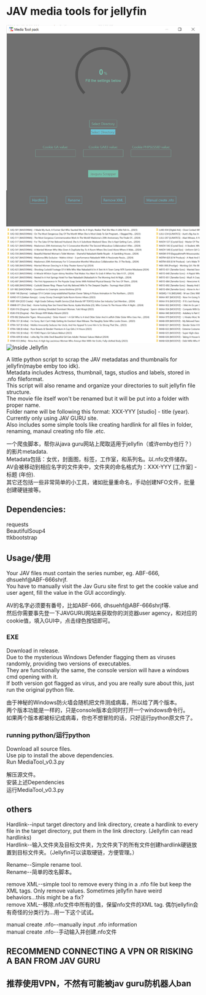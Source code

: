 # JAV media tools for jellyfin

![GUI](/res/capture.png)  
![What files look like after processing/文件处理之后的效果](/res/capture2.png)  
![Inside Jellyfin](/res/capture3.png)  

A little python script to scrap the JAV metadatas and thumbnails for jellyfin(maybe emby too idk).  
Metadata includes Actress, thumbnail, tags, studios and labels, stored in .nfo fileformat.  
This script will also rename and organize your directories to suit jellyfin file structure.  
The movie file itself won't be renamed but it will be put into a folder with proper name.  
Folder name will be following this format: XXX-YYY [studio] - title (year).  
Currently only using JAV GURU site.  
Also includes some simple tools like creating hardlink for all files in folder, renaming, manaul creating nfo file .etc.
  
一个爬虫脚本，帮你从java guru网站上爬取适用于jellyfin（或许emby也行？）的影片metadata.  
Metadata包括：女优，封面图，标签，工作室，和系列名。以.nfo文件储存。  
AV会被移动到相应名字的文件夹中，文件夹的命名格式为：XXX-YYY [工作室] - 标题 (年份).  
其它还包括一些非常简单的小工具，诸如批量重命名，手动创建NFO文件，批量创建硬链接等。


## Dependencies:

requests  
BeautifulSoup4  
ttkbootstrap  


## Usage/使用

Your JAV files must contain the series number, eg. ABF-666, dhsuehf@ABF-666shrjf.  
You have to manually visit the Jav Guru site first to get the cookie value and user agent, fill the value in the GUI accordingly.  

AV的名字必须要有番号，比如ABF-666, dhsuehf@ABF-666shrjf等.  
然后你需要事先登一下JAVGURU网站来获取你的浏览器user agency，和对应的cookie值，填入GUI中，点击绿色按钮即可。  


### EXE
Download in release.  
Due to the mysterious Windows Defender flagging them as viruses randomly, providing two versions of executables.  
They are functionally the same, the console version will have a windows cmd opening with it.  
If both version got flagged as virus, and you are really sure about this, just run the original python file.  

由于神秘的Windows防火墙会随机把文件测成病毒，所以给了两个版本。  
两个版本功能是一样的，只是console版本会同时打开一个windows命令行。  
如果两个版本都被标记成病毒，你也不想冒险的话，只好运行python原文件了。  


### running python/运行python
Download all source files.  
Use pip to install the above dependencies.  
Run MediaTool_v0.3.py  

解压源文件。  
安装上述Dependencies  
运行MediaTool_v0.3.py  
  

## others
Hardlink--input target directory and link directory, create a hardlink to every file in the target directory, put them in the link directory. (Jellyfin can read hardlinks)  
Hardlink--输入文件夹及目标文件夹，为文件夹下的所有文件创建hardlink硬链放置到目标文件夹。（Jellyfin可以读取硬链，方便管理。）  
  
Rename--Simple rename tool.  
Rename--简单的改名脚本。  

remove XML--simple tool to remove every thing in a .nfo file but keep the XML tags. Only remove values. Sometimes jellyfin have weird behaviors...this might be a fix?  
remove XML--移除.nfo文件中所有的值，保留nfo文件的XML tag. 偶尔jellyfin会有奇怪的分类行为...用一下这个试试。  

manual create .nfo--manually input .nfo information  
manual create .nfo--手动输入并创建.nfo文件  

  
## RECOMMEND CONNECTING A VPN OR RISKING A BAN FROM JAV GURU
## 推荐使用VPN，不然有可能被jav guru防机器人ban
